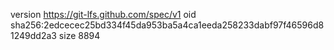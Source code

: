 version https://git-lfs.github.com/spec/v1
oid sha256:2edcecec25bd334f45da953ba5a4ca1eeda258233dabf97f46596d81249dd2a3
size 8894
